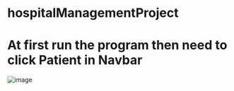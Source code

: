 # hospitalManagementProject

# At first run the program then need to click Patient in Navbar
![image](https://github.com/MA-HAKIM/hospitalManagementProject/assets/91613386/2dbc9b44-0349-4760-8cea-db5323bff35c)

